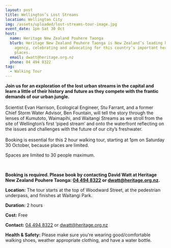 ```yaml
---
layout: post
title: Wellington’s Lost Streams
location: Wellington City
img: /assets/uploaded/lost-streams-tour-image.jpg
event_date: 1pm Sat 30 Oct
host:
  name: Heritage New Zealand Pouhere Taonga
  blurb: Heritage New Zealand Pouhere Taonga is New Zealand’s leading heritage
    agency, celebrating and advocating for this country’s important heritage
    places.
  email: dwatt@heritage.org.nz
  phone: 04 494 8322
tag:
  - Walking Tour
---
```

**Join us for an exploration of the lost urban streams in the capital and learn a little of their history and future as they compete with the frantic demands of our urban jungle.**\
\
Scientist Evan Harrison, Ecological Engineer, Stu Farrant, and a former Chief Storm Water Advisor, Ben Fountain, will tell the story through the lenses of Kumutoto, Waimapihi, and Waitangi Streams as we stroll from the site of Wellington’s first ‘piped stream’ and onto the waterfront reflecting on the issues and challenges with the future of our city’s freshwater.\
\
Booking is essential for this 2 hour walking tour, starting at 1pm on Saturday 30 October, because places are limited. 

Spaces are limited to 30 people maximum. 

<br>

**Booking is required. Please book by contacting David Watt at Heritage New Zealand Pouhere Taonga: [04 494 8322](tel:044948322) or [dwatt@heritage.org.nz](mailto:dwatt@heritage.org.nz).**

**Location:** The tour starts at the top of Woodward Street, at the pedestrian underpass, and finishes at Waitangi Park.

**Duration:** 2 hours

**Cost:** Free

**Contact:** [04 494 8322](tel:044948322) or [dwatt@heritage.org.nz](mailto:dwatt@heritage.org.nz)

**Health & Safety:** Please make sure you're wearing good/comfortable walking shoes, weather appropriate clothing, and have a water bottle.